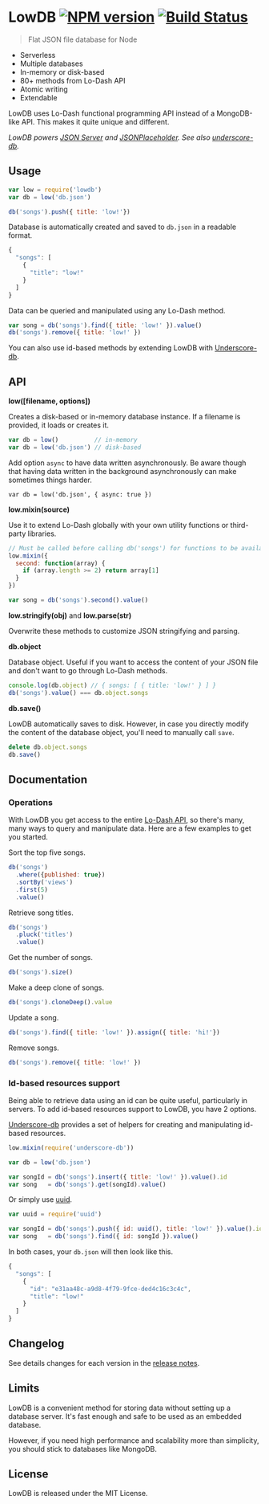 # LowDB [![NPM version](https://badge.fury.io/js/lowdb.svg)](http://badge.fury.io/js/lowdb) [![Build Status](https://travis-ci.org/typicode/lowdb.svg?branch=master)](https://travis-ci.org/typicode/lowdb)

> Flat JSON file database for Node

* Serverless
* Multiple databases
* In-memory or disk-based
* 80+ methods from Lo-Dash API
* Atomic writing
* Extendable

LowDB uses Lo-Dash functional programming API instead of a MongoDB-like API. This makes it quite unique and different.

_LowDB powers [JSON Server](https://github.com/typicode/json-server) and [JSONPlaceholder](http://jsonplaceholder.typicode.com/). See also [underscore-db](https://github.com/typicode/underscore-db)._

## Usage

```javascript
var low = require('lowdb')
var db = low('db.json')

db('songs').push({ title: 'low!'})
```

Database is automatically created and saved to `db.json` in a readable format.

```javascript
{
  "songs": [
    {
      "title": "low!"
    }
  ]
}
```

Data can be queried and manipulated using any Lo-Dash method.

```javascript
var song = db('songs').find({ title: 'low!' }).value()
db('songs').remove({ title: 'low!' })
```

You can also use id-based methods by extending LowDB with [Underscore-db](https://github.com/typicode/underscore-db).

## API

__low([filename, options])__

Creates a disk-based or in-memory database instance. If a filename is provided, it loads or creates it.

```javascript
var db = low()          // in-memory
var db = low('db.json') // disk-based
```

Add option `async` to have data written asynchronously. Be aware though that having data written in the background asynchronously can make sometimes things harder.

```
var db = low('db.json', { async: true })
```

__low.mixin(source)__

Use it to extend Lo-Dash globally with your own utility functions or third-party libraries.

```javascript
// Must be called before calling db('songs') for functions to be available.
low.mixin({
  second: function(array) {
    if (array.length >= 2) return array[1]
  }
})

var song = db('songs').second().value()
```

__low.stringify(obj)__ and __low.parse(str)__

Overwrite these methods to customize JSON stringifying and parsing.

__db.object__

Database object. Useful if you want to access the content of your JSON file and don't want to go through Lo-Dash methods.

```javascript
console.log(db.object) // { songs: [ { title: 'low!' } ] }
db('songs').value() === db.object.songs
```

__db.save()__

LowDB automatically saves to disk. However, in case you directly modify the content of the database object, you'll need to manually call `save`.

```javascript
delete db.object.songs
db.save()
```

## Documentation

### Operations

With LowDB you get access to the entire [Lo-Dash API](http://lodash.com/), so there's many, many ways to query and manipulate data. Here are a few examples to get you started.

Sort the top five songs.

```javascript
db('songs')
  .where({published: true})
  .sortBy('views')
  .first(5)
  .value()
```

Retrieve song titles.

```javascript
db('songs')
  .pluck('titles')
  .value()
```

Get the number of songs.

```javascript
db('songs').size()
```

Make a deep clone of songs.

```javascript
db('songs').cloneDeep().value
```

Update a song.

```javascript
db('songs').find({ title: 'low!' }).assign({ title: 'hi!'})
```

Remove songs.

```javascript
db('songs').remove({ title: 'low!' })
```

### Id-based resources support

Being able to retrieve data using an id can be quite useful, particularly in servers. To add id-based resources support to LowDB, you have 2 options.

[Underscore-db](https://github.com/typicode/underscore-db) provides a set of helpers for creating and manipulating id-based resources.

```javascript
low.mixin(require('underscore-db'))

var db = low('db.json')

var songId = db('songs').insert({ title: 'low!' }).value().id
var song   = db('songs').get(songId).value()
```

Or simply use [uuid](https://github.com/broofa/node-uuid).

```javascript
var uuid = require('uuid')

var songId = db('songs').push({ id: uuid(), title: 'low!' }).value().id
var song   = db('songs').find({ id: songId }).value()
```

In both cases, your `db.json` will then look like this.

```javascript
{
  "songs": [
    {
      "id": "e31aa48c-a9d8-4f79-9fce-ded4c16c3c4c",
      "title": "low!"
    }
  ]
}
```

## Changelog

See details changes for each version in the [release notes](https://github.com/typicode/lowdb/releases).

## Limits

LowDB is a convenient method for storing data without setting up a database server. It's fast enough and safe to be used as an embedded database.

However, if you need high performance and scalability more than simplicity, you should stick to databases like MongoDB.

## License

LowDB is released under the MIT License.
